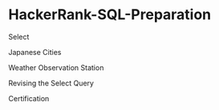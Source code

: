 # HackerRank-SQL-Preparation
Select

Japanese Cities

Weather Observation Station

Revising the Select Query

Certification
